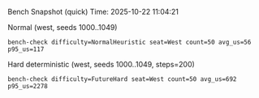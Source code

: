 ﻿Bench Snapshot (quick)
Time: 2025-10-22 11:04:21

Normal (west, seeds 1000..1049)
```
bench-check difficulty=NormalHeuristic seat=West count=50 avg_us=56 p95_us=117
```

Hard deterministic (west, seeds 1000..1049, steps=200)
```
bench-check difficulty=FutureHard seat=West count=50 avg_us=692 p95_us=2278
```
